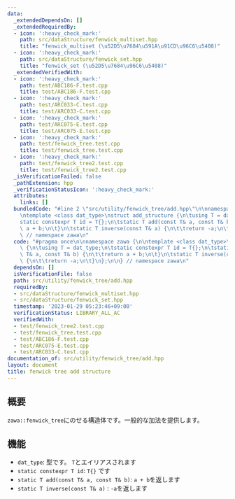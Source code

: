 ```yaml
---
data:
  _extendedDependsOn: []
  _extendedRequiredBy:
  - icon: ':heavy_check_mark:'
    path: src/dataStructure/fenwick_multiset.hpp
    title: "fenwick_multiset (\u52D5\u7684\u591A\u91CD\u96C6\u5408)"
  - icon: ':heavy_check_mark:'
    path: src/dataStructure/fenwick_set.hpp
    title: "fenwick_set (\u52D5\u7684\u96C6\u5408)"
  _extendedVerifiedWith:
  - icon: ':heavy_check_mark:'
    path: test/ABC186-F.test.cpp
    title: test/ABC186-F.test.cpp
  - icon: ':heavy_check_mark:'
    path: test/ARC033-C.test.cpp
    title: test/ARC033-C.test.cpp
  - icon: ':heavy_check_mark:'
    path: test/ARC075-E.test.cpp
    title: test/ARC075-E.test.cpp
  - icon: ':heavy_check_mark:'
    path: test/fenwick_tree.test.cpp
    title: test/fenwick_tree.test.cpp
  - icon: ':heavy_check_mark:'
    path: test/fenwick_tree2.test.cpp
    title: test/fenwick_tree2.test.cpp
  _isVerificationFailed: false
  _pathExtension: hpp
  _verificationStatusIcon: ':heavy_check_mark:'
  attributes:
    links: []
  bundledCode: "#line 2 \"src/utility/fenwick_tree/add.hpp\"\n\nnamespace zawa {\n\
    \ntemplate <class dat_type>\nstruct add_structure {\n\tusing T = dat_type;\n\t\
    static constexpr T id = T{};\n\tstatic T add(const T& a, const T& b) {\n\t\treturn\
    \ a + b;\n\t}\n\tstatic T inverse(const T& a) {\n\t\treturn -a;\n\t}\n};\n\n}\
    \ // namespace zawa\n"
  code: "#pragma once\n\nnamespace zawa {\n\ntemplate <class dat_type>\nstruct add_structure\
    \ {\n\tusing T = dat_type;\n\tstatic constexpr T id = T{};\n\tstatic T add(const\
    \ T& a, const T& b) {\n\t\treturn a + b;\n\t}\n\tstatic T inverse(const T& a)\
    \ {\n\t\treturn -a;\n\t}\n};\n\n} // namespace zawa\n"
  dependsOn: []
  isVerificationFile: false
  path: src/utility/fenwick_tree/add.hpp
  requiredBy:
  - src/dataStructure/fenwick_multiset.hpp
  - src/dataStructure/fenwick_set.hpp
  timestamp: '2023-01-29 05:23:46+09:00'
  verificationStatus: LIBRARY_ALL_AC
  verifiedWith:
  - test/fenwick_tree2.test.cpp
  - test/fenwick_tree.test.cpp
  - test/ABC186-F.test.cpp
  - test/ARC075-E.test.cpp
  - test/ARC033-C.test.cpp
documentation_of: src/utility/fenwick_tree/add.hpp
layout: document
title: fenwick tree add structure
---
```


## 概要

`zawa::fenwick_tree`にのせる構造体です。一般的な加法を提供します。


## 機能

- `dat_type`: 型です。 `T`とエイリアスされます
- `static constexpr T id`: `T{}` です
- `static T add(const T& a, const T& b)`: `a + b`を返します
- `static T inverse(const T& a)` : `-a`を返します
